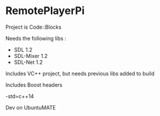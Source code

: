 # RemotePlayerPi

Project is Code::Blocks

Needs the following libs :
- SDL 1.2
- SDL-Mixer 1.2
- SDL-Net 1.2

Includes VC++ project, but needs previous libs added to build

Includes Boost headers

-std=c++14


Dev on UbuntuMATE
